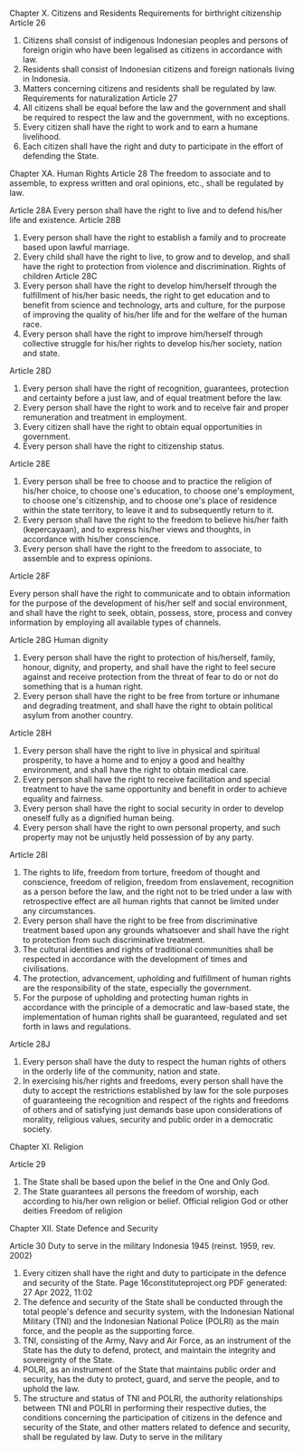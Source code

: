 Chapter X. Citizens and Residents
Requirements for birthright citizenship
Article 26
1. Citizens shall consist of indigenous Indonesian peoples and persons of foreign
origin who have been legalised as citizens in accordance with law.
2. Residents shall consist of Indonesian citizens and foreign nationals living in
Indonesia.
3. Matters concerning citizens and residents shall be regulated by law.
Requirements for naturalization
Article 27
1. All citizens shall be equal before the law and the government and shall be
required to respect the law and the government, with no exceptions.
2. Every citizen shall have the right to work and to earn a humane livelihood.
3. Each citizen shall have the right and duty to participate in the effort of defending
the State.


Chapter XA. Human Rights
Article 28
The freedom to associate and to assemble, to express written and oral opinions, etc.,
shall be regulated by law.


Article 28A
Every person shall have the right to live and to defend his/her life and existence.
Article 28B
1. Every person shall have the right to establish a family and to procreate based
upon lawful marriage.
2. Every child shall have the right to live, to grow and to develop, and shall have the
right to protection from violence and discrimination.
Rights of children
Article 28C
1. Every person shall have the right to develop him/herself through the fulfillment
of his/her basic needs, the right to get education and to benefit from science and
technology, arts and culture, for the purpose of improving the quality of his/her
life and for the welfare of the human race.
2. Every person shall have the right to improve him/herself through collective
struggle for his/her rights to develop his/her society, nation and state.


Article 28D
1. Every person shall have the right of recognition, guarantees, protection and
certainty before a just law, and of equal treatment before the law.
2. Every person shall have the right to work and to receive fair and proper
remuneration and treatment in employment.
3. Every citizen shall have the right to obtain equal opportunities in government.
4. Every person shall have the right to citizenship status.


Article 28E
1. Every person shall be free to choose and to practice the religion of his/her choice,
to choose one's education, to choose one's employment, to choose one's
citizenship, and to choose one's place of residence within the state territory, to
leave it and to subsequently return to it.
2. Every person shall have the right to the freedom to believe his/her faith
(kepercayaan), and to express his/her views and thoughts, in accordance with
his/her conscience.
3. Every person shall have the right to the freedom to associate, to assemble and to
express opinions.


Article 28F

Every person shall have the right to communicate and to obtain information for the
purpose of the development of his/her self and social environment, and shall have the
right to seek, obtain, possess, store, process and convey information by employing all
available types of channels.

Article 28G Human dignity



1. Every person shall have the right to protection of his/herself, family, honour,
dignity, and property, and shall have the right to feel secure against and receive
protection from the threat of fear to do or not do something that is a human
right.
2. Every person shall have the right to be free from torture or inhumane and
degrading treatment, and shall have the right to obtain political asylum from
another country.


Article 28H
1. Every person shall have the right to live in physical and spiritual prosperity, to
have a home and to enjoy a good and healthy environment, and shall have the
right to obtain medical care.
2. Every person shall have the right to receive facilitation and special treatment to
have the same opportunity and benefit in order to achieve equality and fairness.
3. Every person shall have the right to social security in order to develop oneself
fully as a dignified human being.
4. Every person shall have the right to own personal property, and such property
may not be unjustly held possession of by any party.


Article 28I
1. The rights to life, freedom from torture, freedom of thought and conscience,
freedom of religion, freedom from enslavement, recognition as a person before
the law, and the right not to be tried under a law with retrospective effect are all
human rights that cannot be limited under any circumstances.
2. Every person shall have the right to be free from discriminative treatment based
upon any grounds whatsoever and shall have the right to protection from such
discriminative treatment.
3. The cultural identities and rights of traditional communities shall be respected in
accordance with the development of times and civilisations.
4. The protection, advancement, upholding and fulfillment of human rights are the
responsibility of the state, especially the government.
5. For the purpose of upholding and protecting human rights in accordance with the
principle of a democratic and law-based state, the implementation of human
rights shall be guaranteed, regulated and set forth in laws and regulations.



Article 28J
1. Every person shall have the duty to respect the human rights of others in the
orderly life of the community, nation and state.
2. In exercising his/her rights and freedoms, every person shall have the duty to
accept the restrictions established by law for the sole purposes of guaranteeing
the recognition and respect of the rights and freedoms of others and of satisfying
just demands base upon considerations of morality, religious values, security and
public order in a democratic society.

Chapter XI. Religion

Article 29
1. The State shall be based upon the belief in the One and Only God.
2. The State guarantees all persons the freedom of worship, each according to
his/her own religion or belief.
Official religion
God or other
deities
Freedom
of religion

Chapter XII. State Defence and Security

Article 30
Duty to serve in the military
Indonesia 1945 (reinst. 1959, rev. 2002)
1. Every citizen shall have the right and duty to participate in the defence and
security of the State.
Page 16constituteproject.org
PDF generated: 27 Apr 2022, 11:02
2. The defence and security of the State shall be conducted through the total
people's defence and security system, with the Indonesian National Military
(TNI) and the Indonesian National Police (POLRI) as the main force, and the
people as the supporting force.
3. TNI, consisting of the Army, Navy and Air Force, as an instrument of the State
has the duty to defend, protect, and maintain the integrity and sovereignty of the
State.
4. POLRI, as an instrument of the State that maintains public order and security,
has the duty to protect, guard, and serve the people, and to uphold the law.
5. The structure and status of TNI and POLRI, the authority relationships between
TNI and POLRI in performing their respective duties, the conditions concerning
the participation of citizens in the defence and security of the State, and other
matters related to defence and security, shall be regulated by law.
Duty to serve in the military

